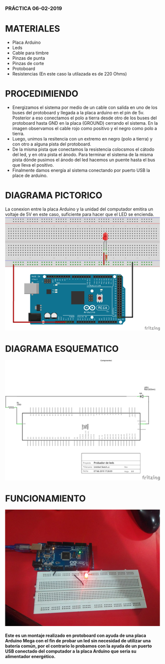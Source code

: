 ### PRÁCTICA 06-02-2019
# MATERIALES 
* Placa Arduino
* Leds
* Cable para timbre 
* Pinzas de punta
* Pinzas de corte
* Protoboard
* Resistencias (En este caso la utilazada es de 220 Ohms)
# PROCEDIMIENDO
* Energizamos el sistema por medio de un cable con salida en uno de los buses del protoboard y llegada a la placa arduino en el pin de 5v. Posterior a eso conectamos el polo a tierra desde otro de los buses del protoboard hasta GND en la placa (GROUND) cerrando el sistema. En la imagen observamos el cable rojo como positivo y el negro como polo a tierra.
* Luego, unimos la resitencia con un extremo en negro (polo a tierra) y con otro a alguna pista del protoboard.
* De la misma pista que conectamos la resistencia colocsmos el cátodo del led, y en otra pista el ánodo. Para terminar el sistema de la misma pista dónde pusimos el ánodo del led hacemos un puente hasta el bus que lleva el positivo.
* Finalmente damos energía al sistema conectando por puerto USB la place de arduino.
# DIAGRAMA PICTORICO
La conexion entre la placa Arduino y la unidad del computador emitira un voltaje de 5V en este caso, suficiente para hacer que el LED se encienda. 
![1](https://github.com/angiediaz1102/02Grupo/blob/master/imagenes/protoboard.png) 

# DIAGRAMA ESQUEMATICO
![1](https://github.com/angiediaz1102/02Grupo/blob/master/imagenes/Untitled.png)

# FUNCIONAMIENTO 
![1](https://github.com/angiediaz1102/02Grupo/blob/master/IMG-20190210-WA0034.jpg)
#### Este es un montaje realizado en protoboard con ayuda de una placa Arduino Mega con el fin de probar un led sin necesidad de utilizar una batería común, por el contrario lo probamos con la ayuda de un puerto USB conectado del computador a la placa Arduino que seria su alimentador energético.
